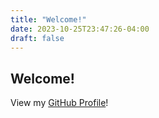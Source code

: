 ```yaml
---
title: "Welcome!"
date: 2023-10-25T23:47:26-04:00
draft: false
---
```

## Welcome!


View my [GitHub Profile](https://github.com/moshekaplan)!
